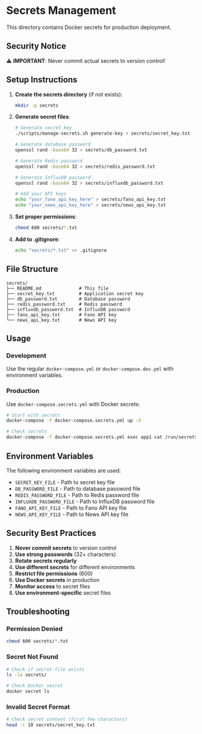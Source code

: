# Secrets Management

This directory contains Docker secrets for production deployment.

## Security Notice

⚠️ **IMPORTANT**: Never commit actual secrets to version control!

## Setup Instructions

1. **Create the secrets directory** (if not exists):
   ```bash
   mkdir -p secrets
   ```

2. **Generate secret files**:
   ```bash
   # Generate secret key
   ./scripts/manage-secrets.sh generate-key > secrets/secret_key.txt
   
   # Generate database password
   openssl rand -base64 32 > secrets/db_password.txt
   
   # Generate Redis password
   openssl rand -base64 32 > secrets/redis_password.txt
   
   # Generate InfluxDB password
   openssl rand -base64 32 > secrets/influxdb_password.txt
   
   # Add your API keys
   echo "your_fano_api_key_here" > secrets/fano_api_key.txt
   echo "your_news_api_key_here" > secrets/news_api_key.txt
   ```

3. **Set proper permissions**:
   ```bash
   chmod 600 secrets/*.txt
   ```

4. **Add to .gitignore**:
   ```bash
   echo "secrets/*.txt" >> .gitignore
   ```

## File Structure

```
secrets/
├── README.md              # This file
├── secret_key.txt         # Application secret key
├── db_password.txt        # Database password
├── redis_password.txt     # Redis password
├── influxdb_password.txt  # InfluxDB password
├── fano_api_key.txt       # Fano API key
└── news_api_key.txt       # News API key
```

## Usage

### Development
Use the regular `docker-compose.yml` or `docker-compose.dev.yml` with environment variables.

### Production
Use `docker-compose.secrets.yml` with Docker secrets:

```bash
# Start with secrets
docker-compose -f docker-compose.secrets.yml up -d

# Check secrets
docker-compose -f docker-compose.secrets.yml exec app1 cat /run/secrets/secret_key
```

## Environment Variables

The following environment variables are used:

- `SECRET_KEY_FILE` - Path to secret key file
- `DB_PASSWORD_FILE` - Path to database password file
- `REDIS_PASSWORD_FILE` - Path to Redis password file
- `INFLUXDB_PASSWORD_FILE` - Path to InfluxDB password file
- `FANO_API_KEY_FILE` - Path to Fano API key file
- `NEWS_API_KEY_FILE` - Path to News API key file

## Security Best Practices

1. **Never commit secrets** to version control
2. **Use strong passwords** (32+ characters)
3. **Rotate secrets regularly**
4. **Use different secrets** for different environments
5. **Restrict file permissions** (600)
6. **Use Docker secrets** in production
7. **Monitor access** to secret files
8. **Use environment-specific** secret files

## Troubleshooting

### Permission Denied
```bash
chmod 600 secrets/*.txt
```

### Secret Not Found
```bash
# Check if secret file exists
ls -la secrets/

# Check Docker secret
docker secret ls
```

### Invalid Secret Format
```bash
# Check secret content (first few characters)
head -c 10 secrets/secret_key.txt
```
